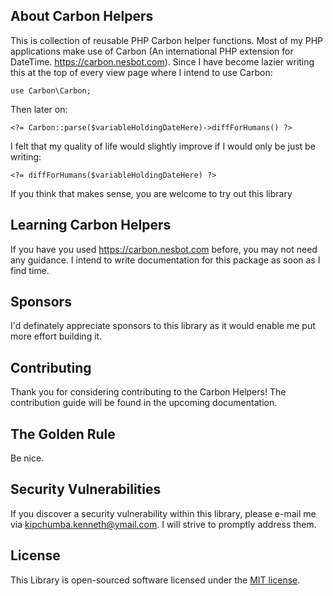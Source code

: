 ## About Carbon Helpers

This is collection of reusable PHP Carbon helper functions. Most
of my PHP applications make use of Carbon (An international PHP extension for DateTime. https://carbon.nesbot.com). Since I have become lazier writing this at the top of every view page where I intend to use Carbon:

    use Carbon\Carbon;

Then later on:

    <?= Carbon::parse($variableHoldingDateHere)->diffForHumans() ?>

I felt that my quality of life would slightly improve if I would only be just be writing:

    <?= diffForHumans($variableHoldingDateHere) ?>

If you think that makes sense, you are welcome to try out this library



## Learning Carbon Helpers

If you have you used https://carbon.nesbot.com before, you may not need any guidance. 
I intend to write documentation for this package as soon as I find time.

## Sponsors

I'd definately appreciate sponsors to this library as it would enable me put more effort building it.

## Contributing

Thank you for considering contributing to the Carbon Helpers! The contribution guide will be found in the upcoming documentation.

## The Golden Rule

Be nice.

## Security Vulnerabilities

If you discover a security vulnerability within this library, please e-mail me via [kipchumba.kenneth@ymail.com](mailto:kipchumba.kenneth@ymail.com). I will strive to promptly address them.

## License

This Library is open-sourced software licensed under the [MIT license](https://opensource.org/licenses/MIT).
